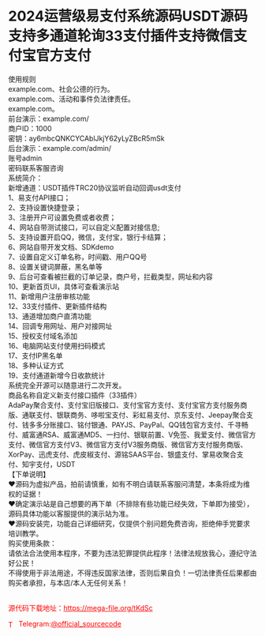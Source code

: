 # 2024运营级易支付系统源码USDT源码支持多通道轮询33支付插件支持微信支付宝官方支付

使用规则<br>example.com、社会公德的行为。<br>example.com、活动和事件负法律责任。<br>example.com。<br>前台演示：example.com/<br>商户ID：1000<br>密钥：ay6mbcQNKCYCAblJkjY62yLyZBcR5mSk<br>后台演示：example.com/admin/<br>账号admin<br>密码联系客服咨询<br>系统简介：<br>新增通道：USDT插件TRC20协议监听自动回调usdt支付<br>1、易支付API接口；<br>2、支持设置快捷登录；<br>3、注册开户可设置免费或者收费；<br>4、网站自带测试接口，可以自定义配置对接信息;<br>5、支持设置开启QQ，微信，支付宝，银行卡结算；<br>6、网站自带开发文档、SDKdemo<br>7、设置自定义订单名称，时间戳、用户QQ号<br>8、设置关键词屏蔽，黑名单等<br>9、后台可查看被拦截的订单记录，商户号，拦截类型，网址和内容<br>10、更新首页UI，具体可查看演示站<br>11、新增用户注册审核功能<br>12、33支付插件、更新插件结构<br>13、通道增加商户直清功能<br>14、回调专用网址、用户对接网址<br>15、授权支付域名添加<br>16、电脑网站支付使用扫码模式<br>17、支付IP黑名单<br>18、多种认证方式<br>19、支付通道新增今日收款统计<br>系统完全开源可以随意进行二次开发。<br>商品名称自定义新支付接口插件（33插件）<br>AdaPay聚合支付、支付宝旧版接口、支付宝官方支付、支付宝官方支付服务商版、通联支付、银联商务、哆啦宝支付、彩虹易支付、京东支付、Jeepay聚合支付、钱多多分账接口、铭付银通、PAYJS、PayPal、QQ钱包官方支付、千寻畅付、威富通RSA、威富通MD5、一扫付、银联前置、V免签、我爱支付、微信官方支付、微信官方支付V3、微信官方支付V3服务商版、微信官方支付服务商版、XorPay、迅虎支付、虎皮椒支付、源铭SAAS平台、银盛支付、掌易收聚合支付、知宇支付，USDT<br>【下单说明】<br>❤源码为虚拟产品，拍前请慎重，如有不明白请联系客服问清楚，本条将成为维权的证据！<br>❤确定演示站是自己想要的再下单（不排除有些功能已经失效，下单即为接受），源码具体功能以客服提供的演示站为准。<br>❤源码安装完，功能自己详细研究，仅提供个别问题免费咨询，拒绝伸手党要求培训教学。<br>购买使用条款：<br>请依法合法使用本程序，不要为违法犯罪提供此程序！法律法规放我心，遵纪守法好公民！<br>不得使用于非法用途，不得违反国家法律，否则后果自负！一切法律责任后果都由购买者承担，与本店/本人无任何关系！<br><br>


<p style="color: red;">源代码下载地址：<a href="https://mega-file.org/tKdSc" style="color: red;">https://mega-file.org/tKdSc</a></p><p style="color: red;"><img src="https://cdn-icons-png.flaticon.com/512/2111/2111646.png" alt="Telegram Icon" style="width: 16px; vertical-align: middle; margin-right: 5px;">Telegram:<a href="https://t.me/official_sourcecode" style="color: red;">@official_sourcecode</a></p>